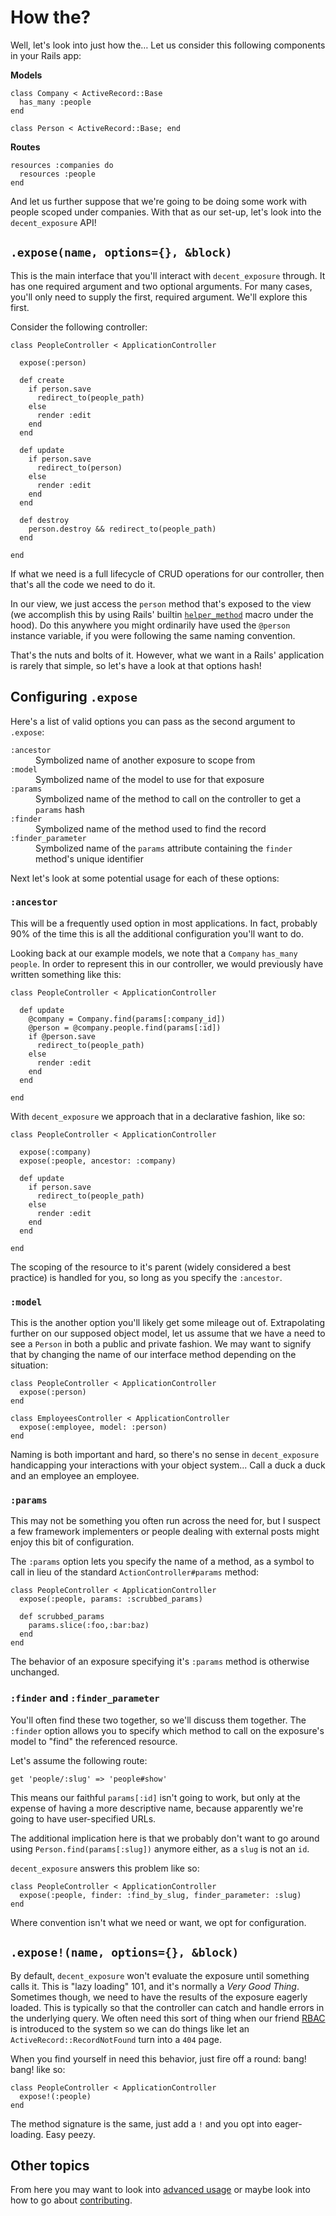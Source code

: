 # How the?

Well, let's look into just how the&hellip; Let us consider this following
components in your Rails app:

**Models**

    class Company < ActiveRecord::Base
      has_many :people
    end

    class Person < ActiveRecord::Base; end

**Routes**

    resources :companies do
      resources :people
    end

And let us further suppose that we're going to be doing some work with people
scoped under companies. With that as our set-up, let's look into the
`decent_exposure` API!

## `.expose(name, options={}, &block)`

This is the main interface that you'll interact with `decent_exposure`
through. It has one required argument and two optional arguments. For many
cases, you'll only need to supply the first, required argument. We'll explore
this first.

Consider the following controller:

    class PeopleController < ApplicationController

      expose(:person)

      def create
        if person.save
          redirect_to(people_path)
        else
          render :edit
        end
      end

      def update
        if person.save
          redirect_to(person)
        else
          render :edit
        end
      end

      def destroy
        person.destroy && redirect_to(people_path)
      end

    end

If what we need is a full lifecycle of CRUD operations for our controller, then
that's all the code we need to do it.

In our view, we just access the `person` method that's exposed to the view (we
accomplish this by using Rails' builtin [`helper_method`][helper] macro under
the hood). Do this anywhere you might ordinarily have used the `@person`
instance variable, if you were following the same naming convention.

That's the nuts and bolts of it. However, what we want in a Rails' application
is rarely that simple, so let's have a look at that options hash!

## Configuring `.expose`

Here's a list of valid options you can pass as the second argument to
`.expose`:

<dl>
  <dt><code>:ancestor</code></dt>
  <dd>Symbolized name of another exposure to scope from</dd>
  <dt><code>:model</code></dt>
  <dd>Symbolized name of the model to use for that exposure</dd>
  <dt><code>:params</code><dt>
  <dd>Symbolized name of the method to call on the controller to get a
  <code>params</code> hash</dd>
  <dt><code>:finder</code></dt>
  <dd>Symbolized name of the method used to find the record</dd>
  <dt><code>:finder_parameter</code></dd>
  <dd>Symbolized name of the <code>params</code> attribute containing the
  <code>finder</code> method's unique identifier</dd>
</dl>

[helper]: http://goo.gl/wne0F

Next let's look at some potential usage for each of these options:

### `:ancestor`

This will be a frequently used option in most applications. In fact, probably
90% of the time this is all the additional configuration you'll want to do.

Looking back at our example models, we note that a `Company` `has_many`
`people`. In order to represent this in our controller, we would previously
have written something like this:

    class PeopleController < ApplicationController

      def update
        @company = Company.find(params[:company_id])
        @person = @company.people.find(params[:id])
        if @person.save
          redirect_to(people_path)
        else
          render :edit
        end
      end

    end

With `decent_exposure` we approach that in a declarative fashion, like so:


    class PeopleController < ApplicationController

      expose(:company)
      expose(:people, ancestor: :company)

      def update
        if person.save
          redirect_to(people_path)
        else
          render :edit
        end
      end

    end

The scoping of the resource to it's parent (widely considered a best practice)
is handled for you, so long as you specify the `:ancestor`.


### `:model`

This is the another option you'll likely get some mileage out of.
Extrapolating further on our supposed object model, let us assume that we have
a need to see a `Person` in both a public and private fashion. We may want to
signify that by changing the name of our interface method depending on the
situation:

    class PeopleController < ApplicationController
      expose(:person)
    end

    class EmployeesController < ApplicationController
      expose(:employee, model: :person)
    end

Naming is both important and hard, so there's no sense in `decent_exposure`
handicapping your interactions with your object system... Call a duck a duck
and an employee an employee.

### `:params`

This may not be something you often run across the need for, but I suspect a
few framework implementers or people dealing with external posts might enjoy
this bit of configuration.

The `:params` option lets you specify the name of a method, as a symbol to
call in lieu of the standard `ActionController#params` method:

    class PeopleController < ApplicationController
      expose(:people, params: :scrubbed_params)

      def scrubbed_params
        params.slice(:foo,:bar:baz)
      end
    end

The behavior of an exposure specifying it's `:params` method is otherwise
unchanged.

### `:finder` and `:finder_parameter`

You'll often find these two together, so we'll discuss them together. The
`:finder` option allows you to specify which method to call on the exposure's
model to "find" the referenced resource.

Let's assume the following route:

    get 'people/:slug' => 'people#show'

This means our faithful `params[:id]` isn't going to work, but only at the
expense of having a more descriptive name, because apparently we're going to
have user-specified URLs.

The additional implication here is that we probably don't want to go around
using `Person.find(params[:slug])` anymore either, as a `slug` is not an `id`.

`decent_exposure` answers this problem like so:

    class PeopleController < ApplicationController
      expose(:people, finder: :find_by_slug, finder_parameter: :slug)
    end

Where convention isn't what we need or want, we opt for configuration.

## `.expose!(name, options={}, &block)`

By default, `decent_exposure` won't evaluate the exposure until something
calls it. This is "lazy loading" 101, and it's normally a _Very Good Thing_.
Sometimes though, we need to have the results of the exposure eagerly loaded.
This is typically so that the controller can catch and handle errors in the
underlying query. We often need this sort of thing when our friend
[RBAC][rbac] is introduced to the system so we can do things like let an
`ActiveRecord::RecordNotFound` turn into a `404` page.

When you find yourself in need this behavior, just fire off a round: bang!
bang! like so:

    class PeopleController < ApplicationController
      expose!(:people)
    end

The method signature is the same, just add a `!` and you opt into
eager-loading. Easy peezy.

## Other topics

From here you may want to look into [advanced usage](/advanced) or maybe look
into how to go about [contributing](/contributing).

[rbac]: http://en.wikipedia.org/wiki/Role-based_access_control

